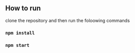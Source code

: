

## How to run

clone the repository and then run the foloowing commands


### `npm install`   

### `npm start`




